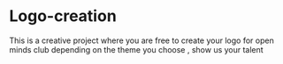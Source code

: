 # Logo-creation
This is a creative project where you are  free to create your logo for open minds club  depending on the theme you choose , show us your talent 
